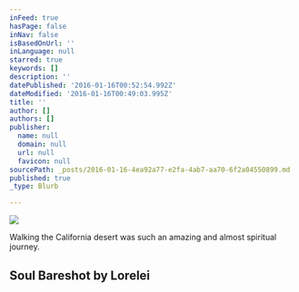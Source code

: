 ```yaml
---
inFeed: true
hasPage: false
inNav: false
isBasedOnUrl: ''
inLanguage: null
starred: true
keywords: []
description: ''
datePublished: '2016-01-16T00:52:54.992Z'
dateModified: '2016-01-16T00:49:03.995Z'
title: ''
author: []
authors: []
publisher:
  name: null
  domain: null
  url: null
  favicon: null
sourcePath: _posts/2016-01-16-4ea92a77-e2fa-4ab7-aa70-6f2a04550899.md
published: true
_type: Blurb

---
```

![](https://s3-us-west-2.amazonaws.com/the-grid-img/p/6a7609be1d0a2a9000275f160daf1c23928c1351.jpg)

Walking the California desert was such an amazing and almost spiritual journey.

## Soul Bare**shot by Lorelei**